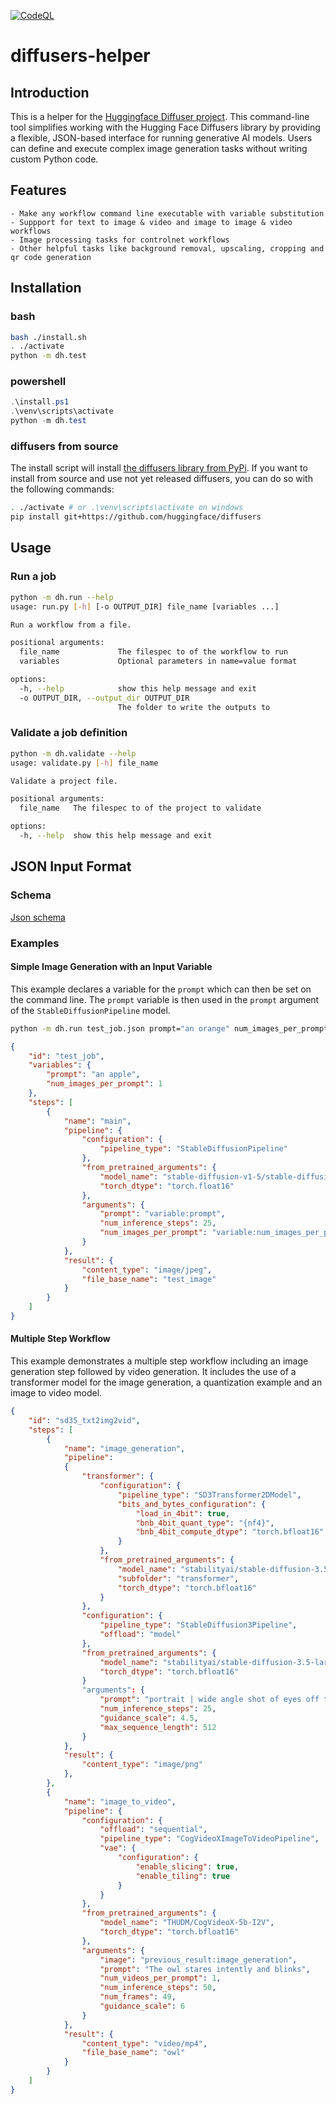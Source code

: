 [![CodeQL](https://github.com/dkackman/diffusers-helper/actions/workflows/github-code-scanning/codeql/badge.svg)](https://github.com/dkackman/diffusers-helper/actions/workflows/github-code-scanning/codeql)

# diffusers-helper

## Introduction

This is a helper for the [Huggingface Diffuser project](https://github.com/huggingface/diffusers). This command-line tool simplifies working with the Hugging Face Diffusers library by providing a flexible, JSON-based interface for running generative AI models. Users can define and execute complex image generation tasks without writing custom Python code.

## Features

    - Make any workflow command line executable with variable substitution
    - Suppport for text to image & video and image to image & video workflows
    - Image processing tasks for controlnet workflows
    - Other helpful tasks like background removal, upscaling, cropping and qr code generation

## Installation

### bash

```bash
bash ./install.sh
. ./activate
python -m dh.test
```

### powershell

```powershell
.\install.ps1
.\venv\scripts\activate 
python -m dh.test
```

### diffusers from source

The install script will install [the diffusers library from PyPi](https://pypi.org/project/diffusers/). If you want to install from source and use not yet released diffusers, you can do so with the following commands:

```bash
. ./activate # or .\venv\scripts\activate on windows
pip install git+https://github.com/huggingface/diffusers
```

## Usage

### Run a job

```bash
python -m dh.run --help
usage: run.py [-h] [-o OUTPUT_DIR] file_name [variables ...]

Run a workflow from a file.

positional arguments:
  file_name             The filespec to of the workflow to run
  variables             Optional parameters in name=value format

options:
  -h, --help            show this help message and exit
  -o OUTPUT_DIR, --output_dir OUTPUT_DIR
                        The folder to write the outputs to
```                      

### Validate a job definition 

```bash
python -m dh.validate --help
usage: validate.py [-h] file_name

Validate a project file.

positional arguments:
  file_name   The filespec to of the project to validate

options:
  -h, --help  show this help message and exit
```

## JSON Input Format

### Schema

[Json schema](https://json-schema.app/view/%23?url=https%3A%2F%2Fraw.githubusercontent.com%2Fdkackman%2Fdiffusers-helper%2Frefs%2Fheads%2Fmaster%2Fdh%2Fproject_schema.json)

### Examples

#### Simple Image Generation with an Input Variable

This example declares a variable for the `prompt` which can then be set on the command line. The `prompt` variable is then used in the `prompt` argument of the `StableDiffusionPipeline` model.

```bash
python -m dh.run test_job.json prompt="an orange" num_images_per_prompt=4
```

```json
{
    "id": "test_job",
    "variables": {
        "prompt": "an apple",
        "num_images_per_prompt": 1
    },
    "steps": [
        {
            "name": "main",
            "pipeline": {
                "configuration": {
                    "pipeline_type": "StableDiffusionPipeline"
                },
                "from_pretrained_arguments": {
                    "model_name": "stable-diffusion-v1-5/stable-diffusion-v1-5",
                    "torch_dtype": "torch.float16"
                },
                "arguments": {
                    "prompt": "variable:prompt",
                    "num_inference_steps": 25,
                    "num_images_per_prompt": "variable:num_images_per_prompt"
                }
            },
            "result": {
                "content_type": "image/jpeg",
                "file_base_name": "test_image"
            }
        }
    ]
}
```

#### Multiple Step Workflow

This example demonstrates a multiple step workflow including an image generation step followed by video generation. It includes the use of a transformer model for the image generation, a quantization example and an image to video model.

```json
{
    "id": "sd35_txt2img2vid",
    "steps": [
        {
            "name": "image_generation",
            "pipeline": 
            {
                "transformer": {
                    "configuration": {
                        "pipeline_type": "SD3Transformer2DModel",
                        "bits_and_bytes_configuration": {
                            "load_in_4bit": true,
                            "bnb_4bit_quant_type": "{nf4}",
                            "bnb_4bit_compute_dtype": "torch.bfloat16"
                        }
                    },
                    "from_pretrained_arguments": {
                        "model_name": "stabilityai/stable-diffusion-3.5-large",
                        "subfolder": "transformer",
                        "torch_dtype": "torch.bfloat16"
                    }
                },
                "configuration": {
                    "pipeline_type": "StableDiffusion3Pipeline",
                    "offload": "model"
                },
                "from_pretrained_arguments": {
                    "model_name": "stabilityai/stable-diffusion-3.5-large",
                    "torch_dtype": "torch.bfloat16"
                }
                "arguments": {
                    "prompt": "portrait | wide angle shot of eyes off to one side of frame, lucid dream-like 3d model of owl, game asset, blender, looking off in distance ::8 style | glowing ::8 background | forest, vivid neon wonderland, particles, blue, green, orange ::7 parameters | rule of thirds, golden ratio, asymmetric composition, hyper- maximalist, octane render, photorealism, cinematic realism, unreal engine, 8k ::7 --ar 16:9 --s 1000",
                    "num_inference_steps": 25,
                    "guidance_scale": 4.5,
                    "max_sequence_length": 512
                }
            },
            "result": {
                "content_type": "image/png"
            },
        },
        {
            "name": "image_to_video",
            "pipeline": {
                "configuration": {
                    "offload": "sequential",
                    "pipeline_type": "CogVideoXImageToVideoPipeline",
                    "vae": {
                        "configuration": {
                            "enable_slicing": true,
                            "enable_tiling": true
                        }
                    }
                },
                "from_pretrained_arguments": {
                    "model_name": "THUDM/CogVideoX-5b-I2V",
                    "torch_dtype": "torch.bfloat16"
                },
                "arguments": {
                    "image": "previous_result:image_generation",
                    "prompt": "The owl stares intently and blinks",
                    "num_videos_per_prompt": 1,
                    "num_inference_steps": 50,
                    "num_frames": 49,
                    "guidance_scale": 6
                }
            },
            "result": {
                "content_type": "video/mp4",
                "file_base_name": "owl"
            }
        }
    ]
}
```
